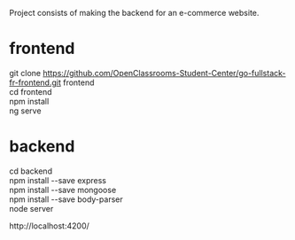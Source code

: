 Project consists of making the backend for an e-commerce website.  

# frontend

git clone https://github.com/OpenClassrooms-Student-Center/go-fullstack-fr-frontend.git frontend  
cd frontend  
npm install  
ng serve  

# backend

cd backend  
npm install --save express  
npm install --save mongoose  
npm install --save body-parser  
node server  

http://localhost:4200/  
